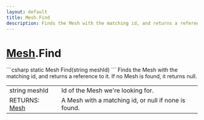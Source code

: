 ```yaml
---
layout: default
title: Mesh.Find
description: Finds the Mesh with the matching id, and returns a reference to it. If no Mesh is found, it returns null.
---
```

# [Mesh]({{site.url}}/Pages/StereoKit/Mesh.html).Find

<div class='signature' markdown='1'>
```csharp
static Mesh Find(string meshId)
```
Finds the Mesh with the matching id, and returns a
reference to it. If no Mesh is found, it returns null.
</div>

|  |  |
|--|--|
|string meshId|Id of the Mesh we're looking for.|
|RETURNS: [Mesh]({{site.url}}/Pages/StereoKit/Mesh.html)|A Mesh with a matching id, or null if none is found.|




